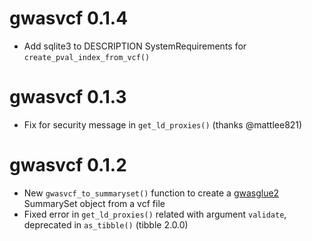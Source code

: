 # gwasvcf 0.1.4

* Add sqlite3 to DESCRIPTION SystemRequirements for `create_pval_index_from_vcf()`

# gwasvcf 0.1.3

* Fix for security message in `get_ld_proxies()` (thanks @mattlee821)

# gwasvcf 0.1.2

* New `gwasvcf_to_summaryset()` function to create a [gwasglue2](https://mrcieu.github.io/gwasglue2/) SummarySet object from a vcf file
* Fixed error in `get_ld_proxies()` related with argument `validate`, deprecated in `as_tibble()` (tibble 2.0.0)
